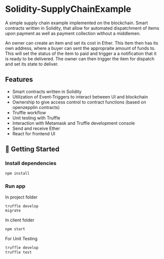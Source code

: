 # Solidity-SupplyChainExample

A simple supply chain example implemented on the blockchain. Smart contracts written in Solidity, that allow for automated dispatchment of items upon payment as well as payment collection without a middlemen. 

An owner can create an item and set its cost in Ether. This item then has its own address, where a buyer can sent the appropraite amount of funds to. This will set the status of the item to paid and trigger a
a notification that it is ready to be delivered. The owner can then trigger the item for dispatch and set its state to deliver.



## Features

* Smart contracts written in Solidity
* Utilization of Event-Triggers to interact between UI and blockchain
* Ownership to give access control to contract functions (based on openzepplin contracts)
* Truffle workflow 
* Unit testing with Truffle
* Interaction with Metamask and Truffle development console
* Send and receive Ether
* React for frontend UI

## 🏁 Getting Started <a name = "getting_started"></a>

### Install dependencies

```bash
npm install
```

### Run app 

In project folder
```bash
truffle develop
migrate
```
In client folder
```bash
npm start 
```

For Unit Testing
```bash
truffle develop
truffle test
```
